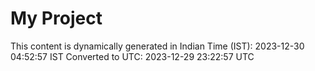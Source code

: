 # My Project

This content is dynamically generated in Indian Time (IST): 2023-12-30 04:52:57 IST
Converted to UTC: 2023-12-29 23:22:57 UTC

